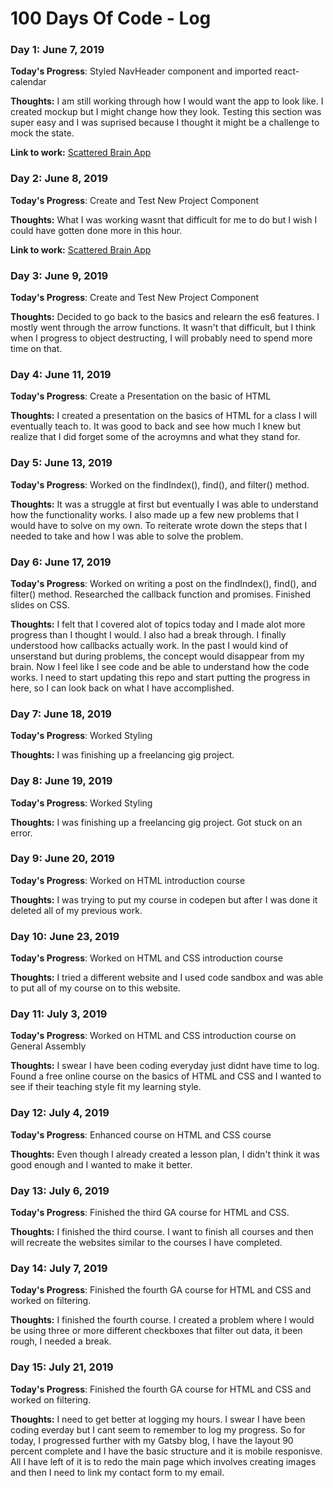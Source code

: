 # 100 Days Of Code - Log

### Day 1: June 7, 2019 


**Today's Progress**: Styled NavHeader component and imported react-calendar 

**Thoughts:** I am still working through how I would want the app to look like. I created mockup but I might change how they look. Testing this section was super easy and I was suprised because I thought it might be a challenge to mock the state.

**Link to work:** [Scattered Brain App](https://github.com/parshanapally/scattered-brain)


### Day 2: June 8, 2019 


**Today's Progress**: Create and Test New Project Component 

**Thoughts:** What I was working wasnt that difficult for me to do but I wish I could have gotten done more in this hour.

**Link to work:** [Scattered Brain App](https://github.com/parshanapally/scattered-brain)


### Day 3: June 9, 2019 


**Today's Progress**: Create and Test New Project Component 

**Thoughts:** Decided to go back to the basics and relearn the es6 features. I mostly went through the arrow functions. It wasn't that difficult, but I think when I progress to object destructing, I will probably need to spend more time on that.


### Day 4: June 11, 2019 


**Today's Progress**: Create a Presentation on the basic of HTML

**Thoughts:** I created a presentation on the basics of HTML for a class I will eventually teach to.
It was good to back and see how much I knew but realize that I did forget some of the acroymns and what they stand for.


### Day 5: June 13, 2019 


**Today's Progress**: Worked on the findIndex(), find(), and filter() method.

**Thoughts:** It was a struggle at first but eventually I was able to understand how the functionality works. I also made up a few new problems that I would have to solve on my own. To reiterate wrote down the steps that I needed to take and how I was able to solve the problem.

### Day 6: June 17, 2019 


**Today's Progress**: Worked on writing a post on the findIndex(), find(), and filter() method. Researched the callback function and promises. Finished slides on CSS.

**Thoughts:** I felt that I covered alot of topics today and I made alot more progress than I thought I would. I also had a break through. I finally understood how callbacks actually work. In the past I would kind of unserstand but during problems, the concept would disappear from my brain. Now I feel like I see code and be able to understand how the code works. I need to start updating this repo and start putting the progress in here, so I can look back on what I have accomplished.

### Day 7: June 18, 2019 


**Today's Progress**: Worked Styling

**Thoughts:** I was finishing up a freelancing gig project.

### Day 8: June 19, 2019 


**Today's Progress**: Worked Styling

**Thoughts:** I was finishing up a freelancing gig project. Got stuck on an error.

### Day 9: June 20, 2019 


**Today's Progress**: Worked on HTML introduction course

**Thoughts:** I was trying to put my course in codepen but after I was done it deleted all of my previous work.

### Day 10: June 23, 2019 


**Today's Progress**: Worked on HTML and CSS introduction course

**Thoughts:** I tried a different website and I used code sandbox and was able to put all of my course on to this website.

### Day 11: July 3, 2019 


**Today's Progress**: Worked on HTML and CSS introduction course on General Assembly

**Thoughts:**  I swear I have been coding everyday just didnt have time to log. Found a free online course on the basics of HTML and CSS and I wanted to see if their teaching style fit my learning style.

### Day 12: July 4, 2019 


**Today's Progress**: Enhanced course on HTML and CSS course

**Thoughts:** Even though I already created a lesson plan, I didn't think it was good enough and I wanted to make it better.


### Day 13: July 6, 2019 


**Today's Progress**: Finished the third GA course for HTML and CSS.

**Thoughts:** I finished the third course. I want to finish all courses and then will recreate the websites similar to the courses I have completed.


### Day 14: July 7, 2019 


**Today's Progress**: Finished the fourth GA course for HTML and CSS and worked on filtering.

**Thoughts:** I finished the fourth course. I created a problem where I would be using three or more different checkboxes that filter out data, it been rough, I needed a break.


### Day 15: July 21, 2019 


**Today's Progress**: Finished the fourth GA course for HTML and CSS and worked on filtering.

**Thoughts:** I need to get better at logging my hours. I swear I have been coding everday but I cant seem to remember to log my progress. So for today, I progressed further with my Gatsby blog, I have the layout 90 percent complete and I have the basic structure and it is mobile responisve. All I have left of it is to redo the main page which involves creating images and then I need to link my contact form to my email.









